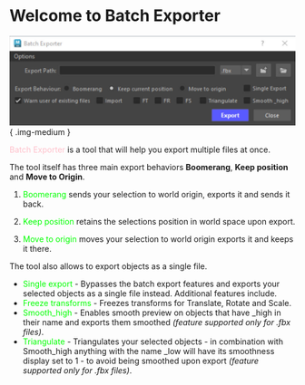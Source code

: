 # Welcome to Batch Exporter

![Batch Exporter Window](images/Batch_Exporter_Window.jpg){ .img-medium } 

<span style="color:pink">Batch Exporter</span> is a tool that will help you export multiple files at once.

The tool itself has three main export behaviors **Boomerang**, **Keep position** and **Move to Origin**.

1. <span style="color:lime">Boomerang</span> sends your selection to world origin, exports it and sends it back.

2. <span style="color:lime">Keep position</span> retains the selections position in world space upon export.

3. <span style="color:lime">Move to origin</span>  moves your selection to world origin exports it and keeps it there.

The tool also allows to export objects as a single file.

* <span style="color:lime">Single export</span> - Bypasses the batch export features and exports your selected objects as a single file instead.
Additional features include.
* <span style="color:lime">Freeze transforms</span> - Freezes transforms for Translate, Rotate and Scale.
* <span style="color:lime">Smooth_high</span> - Enables smooth preview on objects that have _high in their name and exports them smoothed *(feature supported only for .fbx files)*.
* <span style="color:lime">Triangulate</span> - Triangulates your selected objects - in combination with Smooth_high anything with the name _low will have its smoothness display set to 1 - to avoid being smoothed upon export *(feature supported only for .fbx files)*.


